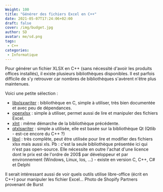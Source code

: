 ```yaml
---
Weight: 100
title: "Générer des fichiers Excel en C++"
date: 2021-05-07T17:24:06+02:00
draft: false
cover: /img/budget.jpg
author: SD
avatar: me/sd.png
tags:
 - C++
categories:
 - Informatique
---
```

Pour générer un fichier XLSX en C++ (sans nécessité d'avoir les produits offices installés), il existe plusieurs bibliothèques disponibles. Il est parfois difficile de s'y retrouver car nombres de bibliothèques s'avèrent n'être plus maintenues.

<!--more-->
Voici une petite sélection : 

- <a href="https://libxlsxwriter.github.io/index.html">libxlsxwriter</a> : bibliothèque en C, simple à utiliser, très bien documentée et avec peu de dépendances.
- <a href="https://github.com/troldal/OpenXLSX">openxlsx</a> : simple à utiliser, permet aussi de lire et manipuler des fichiers Excel.
- <a href="https://github.com/tfussell/xlnt">xlnt</a> : même démarche de la bibliothèque précédente.
- <a href="https://github.com/dbzhang800/QtXlsxWriter">qtxlswriter</a> :  simple a utilisée, elle est basée sur la bibliothèque Qt (Qtlib - est-ce encore du C++ ?)
- <a href="https://www.libxl.com/">libxl</a> : très complète, peut être utilisée pour lire et modifier des fichiers xlsx mais aussi xls. Pb : c'est la seule bibliothèque présentée ici qui n'est pas open-source. Elle nécessite en outre l'achat d'une licence dont le prix est de l'ordre de 200$ par développeur et par environnement (Windows, Linux, Ios, ...) - existe en version C, C++, C# et Delphi

Il serait intéressant aussi de voir quels outils utilise libre-office (écrit en C++) pour manipuler les fichier Excel...
Photo de Shopify Partners provenant de Burst



